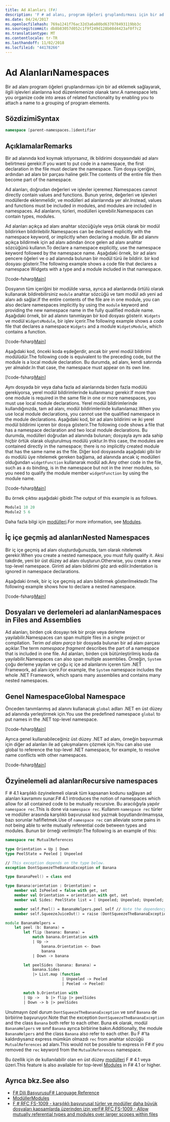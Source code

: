 ```yaml
---
title: Ad Alanları (F#)
description: 'F # ad alanı, program öğeleri gruplandırması için bir ad eklemek sağlayarak, ilgili işlevleri alanlarına kod düzenlemek nasıl olanak tanıdığını öğrenin.'
ms.date: 04/24/2017
ms.openlocfilehash: 769a1241f76ac32d3a6a80bd637078493119bb3c
ms.sourcegitcommit: db8b83057d052c1f9f249d128b08d4423af0f7c2
ms.translationtype: MT
ms.contentlocale: tr-TR
ms.lasthandoff: 11/02/2018
ms.locfileid: "44178266"
---
```

# <a name="namespaces"></a><span data-ttu-id="cd4b6-103">Ad Alanları</span><span class="sxs-lookup"><span data-stu-id="cd4b6-103">Namespaces</span></span>

<span data-ttu-id="cd4b6-104">Bir ad alanı program öğeleri gruplandırması için bir ad eklemek sağlayarak, ilgili işlevleri alanlarına kod düzenlemenize olanak tanır.</span><span class="sxs-lookup"><span data-stu-id="cd4b6-104">A namespace lets you organize code into areas of related functionality by enabling you to attach a name to a grouping of program elements.</span></span>

## <a name="syntax"></a><span data-ttu-id="cd4b6-105">Sözdizimi</span><span class="sxs-lookup"><span data-stu-id="cd4b6-105">Syntax</span></span>

```fsharp
namespace [parent-namespaces.]identifier
```

## <a name="remarks"></a><span data-ttu-id="cd4b6-106">Açıklamalar</span><span class="sxs-lookup"><span data-stu-id="cd4b6-106">Remarks</span></span>

<span data-ttu-id="cd4b6-107">Bir ad alanında kod koymak istiyorsanız, ilk bildirimi dosyasındaki ad alanı belirtmesi gerekir.</span><span class="sxs-lookup"><span data-stu-id="cd4b6-107">If you want to put code in a namespace, the first declaration in the file must declare the namespace.</span></span> <span data-ttu-id="cd4b6-108">Tüm dosya içeriğini, ardından ad alanı bir parçası haline gelir.</span><span class="sxs-lookup"><span data-stu-id="cd4b6-108">The contents of the entire file then become part of the namespace.</span></span>

<span data-ttu-id="cd4b6-109">Ad alanları, doğrudan değerleri ve işlevler içeremez.</span><span class="sxs-lookup"><span data-stu-id="cd4b6-109">Namespaces cannot directly contain values and functions.</span></span> <span data-ttu-id="cd4b6-110">Bunun yerine, değerleri ve işlevleri modüllerde eklenmelidir, ve modülleri ad alanlarında yer alır.</span><span class="sxs-lookup"><span data-stu-id="cd4b6-110">Instead, values and functions must be included in modules, and modules are included in namespaces.</span></span> <span data-ttu-id="cd4b6-111">Ad alanlarını, türleri, modülleri içerebilir.</span><span class="sxs-lookup"><span data-stu-id="cd4b6-111">Namespaces can contain types, modules.</span></span>

<span data-ttu-id="cd4b6-112">Ad alanları açıkça ad alanı anahtar sözcüğüyle veya örtük olarak bir modül bildirirken bildirilebilir.</span><span class="sxs-lookup"><span data-stu-id="cd4b6-112">Namespaces can be declared explicitly with the namespace keyword, or implicitly when declaring a module.</span></span> <span data-ttu-id="cd4b6-113">Bir ad alanını açıkça bildirmek için ad alanı adından önce gelen ad alanı anahtar sözcüğünü kullanın.</span><span class="sxs-lookup"><span data-stu-id="cd4b6-113">To declare a namespace explicitly, use the namespace keyword followed by the namespace name.</span></span> <span data-ttu-id="cd4b6-114">Aşağıdaki örnek, bir ad alanı pencere öğeleri ve o ad alanında bulunan bir modül türü ile bildirir. bir kod dosyası gösterir.</span><span class="sxs-lookup"><span data-stu-id="cd4b6-114">The following example shows a code file that declares a namespace Widgets with a type and a module included in that namespace.</span></span>

[!code-fsharp[Main](../../../samples/snippets/fsharp/lang-ref-2/snippet6406.fs)]

<span data-ttu-id="cd4b6-115">Dosyanın tüm içeriğini bir modülde varsa, ayrıca ad alanlarında örtülü olarak kullanarak bildirebilirsiniz `module` anahtar sözcüğü ve tam modül adı yeni ad alanı adı sağlar.</span><span class="sxs-lookup"><span data-stu-id="cd4b6-115">If the entire contents of the file are in one module, you can also declare namespaces implicitly by using the `module` keyword and providing the new namespace name in the fully qualified module name.</span></span> <span data-ttu-id="cd4b6-116">Aşağıdaki örnek, bir ad alanını tanımlayan bir kod dosyası gösterir. `Widgets` ve modül `WidgetsModule`, bir işlev içerir.</span><span class="sxs-lookup"><span data-stu-id="cd4b6-116">The following example shows a code file that declares a namespace `Widgets` and a module `WidgetsModule`, which contains a function.</span></span>

[!code-fsharp[Main](../../../samples/snippets/fsharp/lang-ref-2/snippet6401.fs)]

<span data-ttu-id="cd4b6-117">Aşağıdaki kod, önceki koda eşdeğerdir, ancak bir yerel modül bildirimi modülüdür.</span><span class="sxs-lookup"><span data-stu-id="cd4b6-117">The following code is equivalent to the preceding code, but the module is a local module declaration.</span></span> <span data-ttu-id="cd4b6-118">Bu durumda, ad alanı, kendi satırında yer almalıdır.</span><span class="sxs-lookup"><span data-stu-id="cd4b6-118">In that case, the namespace must appear on its own line.</span></span>

[!code-fsharp[Main](../../../samples/snippets/fsharp/namespaces/snippet6402.fs)]

<span data-ttu-id="cd4b6-119">Aynı dosyada bir veya daha fazla ad alanlarında birden fazla modülü gerekiyorsa, yerel modül bildirimlerinde kullanmanız gerekir.</span><span class="sxs-lookup"><span data-stu-id="cd4b6-119">If more than one module is required in the same file in one or more namespaces, you must use local module declarations.</span></span> <span data-ttu-id="cd4b6-120">Yerel modül bildirimlerinde kullandığınızda, tam ad alanı, modül bildirimlerinde kullanılamaz.</span><span class="sxs-lookup"><span data-stu-id="cd4b6-120">When you use local module declarations, you cannot use the qualified namespace in the module declarations.</span></span> <span data-ttu-id="cd4b6-121">Aşağıdaki kod, bir ad alanı bildirimi ve iki yerel modül bildirimi içeren bir dosya gösterir.</span><span class="sxs-lookup"><span data-stu-id="cd4b6-121">The following code shows a file that has a namespace declaration and two local module declarations.</span></span> <span data-ttu-id="cd4b6-122">Bu durumda, modülleri doğrudan ad alanında bulunan; dosyayla aynı ada sahip hiçbir örtük olarak oluşturulmuş modülü yoktur.</span><span class="sxs-lookup"><span data-stu-id="cd4b6-122">In this case, the modules are contained directly in the namespace; there is no implicitly created module that has the same name as the file.</span></span> <span data-ttu-id="cd4b6-123">Diğer kod dosyasında aşağıdaki gibi bir `do` modülü üye nitelemek gereken bağlama, ad alanında ancak iç modülleri olduğundan `widgetFunction` kullanarak modül adı.</span><span class="sxs-lookup"><span data-stu-id="cd4b6-123">Any other code in the file, such as a `do` binding, is in the namespace but not in the inner modules, so you need to qualify the module member `widgetFunction` by using the module name.</span></span>

[!code-fsharp[Main](../../../samples/snippets/fsharp/lang-ref-2/snippet6403.fs)]

<span data-ttu-id="cd4b6-124">Bu örnek çıktısı aşağıdaki gibidir.</span><span class="sxs-lookup"><span data-stu-id="cd4b6-124">The output of this example is as follows.</span></span>

```fsharp
Module1 10 20
Module2 5 6
```

<span data-ttu-id="cd4b6-125">Daha fazla bilgi için [modülleri](modules.md).</span><span class="sxs-lookup"><span data-stu-id="cd4b6-125">For more information, see [Modules](modules.md).</span></span>

## <a name="nested-namespaces"></a><span data-ttu-id="cd4b6-126">İç içe geçmiş ad alanları</span><span class="sxs-lookup"><span data-stu-id="cd4b6-126">Nested Namespaces</span></span>

<span data-ttu-id="cd4b6-127">Bir iç içe geçmiş ad alanı oluşturduğunuzda, tam olarak nitelemek gerekir.</span><span class="sxs-lookup"><span data-stu-id="cd4b6-127">When you create a nested namespace, you must fully qualify it.</span></span> <span data-ttu-id="cd4b6-128">Aksi takdirde, yeni bir üst düzey ad alanı oluşturun.</span><span class="sxs-lookup"><span data-stu-id="cd4b6-128">Otherwise, you create a new top-level namespace.</span></span> <span data-ttu-id="cd4b6-129">Girinti ad alanı bildirimi göz ardı edilir.</span><span class="sxs-lookup"><span data-stu-id="cd4b6-129">Indentation is ignored in namespace declarations.</span></span>

<span data-ttu-id="cd4b6-130">Aşağıdaki örnek, bir iç içe geçmiş ad alanı bildirmek gösterilmektedir.</span><span class="sxs-lookup"><span data-stu-id="cd4b6-130">The following example shows how to declare a nested namespace.</span></span>

[!code-fsharp[Main](../../../samples/snippets/fsharp/lang-ref-2/snippet6404.fs)]

## <a name="namespaces-in-files-and-assemblies"></a><span data-ttu-id="cd4b6-131">Dosyaları ve derlemeleri ad alanları</span><span class="sxs-lookup"><span data-stu-id="cd4b6-131">Namespaces in Files and Assemblies</span></span>

<span data-ttu-id="cd4b6-132">Ad alanları, birden çok dosyayı tek bir proje veya derleme yayılabilir.</span><span class="sxs-lookup"><span data-stu-id="cd4b6-132">Namespaces can span multiple files in a single project or compilation.</span></span> <span data-ttu-id="cd4b6-133">Terim *ad alanı parça* bir dosyada bulunan bir ad alanı parçası açıklar.</span><span class="sxs-lookup"><span data-stu-id="cd4b6-133">The term *namespace fragment* describes the part of a namespace that is included in one file.</span></span> <span data-ttu-id="cd4b6-134">Ad alanları, birden çok bütünleştirilmiş koda da yayılabilir.</span><span class="sxs-lookup"><span data-stu-id="cd4b6-134">Namespaces can also span multiple assemblies.</span></span> <span data-ttu-id="cd4b6-135">Örneğin, `System` çoğu derleme yayılan ve çoğu iç içe ad alanlarını içeren tüm .NET Framework, ad alanı içerir.</span><span class="sxs-lookup"><span data-stu-id="cd4b6-135">For example, the `System` namespace includes the whole .NET Framework, which spans many assemblies and contains many nested namespaces.</span></span>

## <a name="global-namespace"></a><span data-ttu-id="cd4b6-136">Genel Namespace</span><span class="sxs-lookup"><span data-stu-id="cd4b6-136">Global Namespace</span></span>

<span data-ttu-id="cd4b6-137">Önceden tanımlanmış ad alanını kullanacak `global` adları .NET en üst düzey ad alanında yerleştirmek için.</span><span class="sxs-lookup"><span data-stu-id="cd4b6-137">You use the predefined namespace `global` to put names in the .NET top-level namespace.</span></span>

[!code-fsharp[Main](../../../samples/snippets/fsharp/lang-ref-2/snippet6407.fs)]

<span data-ttu-id="cd4b6-138">Ayrıca genel kullanabileceğiniz üst düzey .NET ad alanı, örneğin başvurmak için diğer ad alanları ile ad çakışmalarını çözmek için.</span><span class="sxs-lookup"><span data-stu-id="cd4b6-138">You can also use global to reference the top-level .NET namespace, for example, to resolve name conflicts with other namespaces.</span></span>

[!code-fsharp[Main](../../../samples/snippets/fsharp/lang-ref-2/snippet6408.fs)]

## <a name="recursive-namespaces"></a><span data-ttu-id="cd4b6-139">Özyinelemeli ad alanları</span><span class="sxs-lookup"><span data-stu-id="cd4b6-139">Recursive namespaces</span></span>

<span data-ttu-id="cd4b6-140">F # 4.1 karşılıklı özyinelemeli olarak tüm kapsanan kodunu sağlayan ad alanları kavramını sunar.</span><span class="sxs-lookup"><span data-stu-id="cd4b6-140">F# 4.1 introduces the notion of namespaces which allow for all contained code to be mutually recursive.</span></span>  <span data-ttu-id="cd4b6-141">Bu aracılığıyla yapılır `namespace rec`.</span><span class="sxs-lookup"><span data-stu-id="cd4b6-141">This is done via `namespace rec`.</span></span>  <span data-ttu-id="cd4b6-142">Kullanım `namespace rec` türler ve modüller arasında karşılıklı başvurusal kod yazmak boyutlandırılmamışsa, bazı sorunlar hafifletmek.</span><span class="sxs-lookup"><span data-stu-id="cd4b6-142">Use of `namespace rec` can alleviate some pains in not being able to write mutually referential code between types and modules.</span></span>  <span data-ttu-id="cd4b6-143">Bunun bir örneği verilmiştir:</span><span class="sxs-lookup"><span data-stu-id="cd4b6-143">The following is an example of this:</span></span>

```fsharp
namespace rec MutualReferences

type Orientation = Up | Down
type PeelState = Peeled | Unpeeled

// This exception depends on the type below.
exception DontSqueezeTheBananaException of Banana

type BananaPeel() = class end

type Banana(orientation : Orientation) =
    member val IsPeeled = false with get, set
    member val Orientation = orientation with get, set
    member val Sides: PeelState list = [ Unpeeled; Unpeeled; Unpeeled; Unpeeled] with get, set

    member self.Peel() = BananaHelpers.peel self // Note the dependency on the BananaHelpers module.
    member self.SqueezeJuiceOut() = raise (DontSqueezeTheBananaException self) // This member depends on the exception above.

module BananaHelpers =
    let peel (b: Banana) =
        let flip (banana: Banana) =
            match banana.Orientation with
            | Up -> 
                banana.Orientation <- Down
                banana
            | Down -> banana

        let peelSides (banana: Banana) =
            banana.Sides
            |> List.map (function
                         | Unpeeled -> Peeled
                         | Peeled -> Peeled)

        match b.Orientation with
        | Up ->   b |> flip |> peelSides
        | Down -> b |> peelSides
```

<span data-ttu-id="cd4b6-144">Unutmayın özel durum `DontSqueezeTheBananaException` ve sınıf `Banana` de birbirine başvuruyor.</span><span class="sxs-lookup"><span data-stu-id="cd4b6-144">Note that the exception `DontSqueezeTheBananaException` and the class `Banana` both refer to each other.</span></span>  <span data-ttu-id="cd4b6-145">Buna ek olarak, modül `BananaHelpers` ve sınıf `Banana` ayrıca birbirine bakın.</span><span class="sxs-lookup"><span data-stu-id="cd4b6-145">Additionally, the module `BananaHelpers` and the class `Banana` also refer to each other.</span></span>  <span data-ttu-id="cd4b6-146">Bu F #'ta kaldırdıysanız express mümkün olmazdı `rec` from anahtar sözcüğü `MutualReferences` ad alanı.</span><span class="sxs-lookup"><span data-stu-id="cd4b6-146">This would not be possible to express in F# if you removed the `rec` keyword from the `MutualReferences` namespace.</span></span>

<span data-ttu-id="cd4b6-147">Bu özellik için de kullanılabilir olan en üst düzey [modülleri](modules.md) F # 4.1 veya üzeri.</span><span class="sxs-lookup"><span data-stu-id="cd4b6-147">This feature is also available for top-level [Modules](modules.md) in F# 4.1 or higher.</span></span>

## <a name="see-also"></a><span data-ttu-id="cd4b6-148">Ayrıca bkz.</span><span class="sxs-lookup"><span data-stu-id="cd4b6-148">See also</span></span>

- [<span data-ttu-id="cd4b6-149">F# Dili Başvurusu</span><span class="sxs-lookup"><span data-stu-id="cd4b6-149">F# Language Reference</span></span>](index.md)
- [<span data-ttu-id="cd4b6-150">Modüller</span><span class="sxs-lookup"><span data-stu-id="cd4b6-150">Modules</span></span>](modules.md)
- [<span data-ttu-id="cd4b6-151">F # RFC FS-1009 - karşılıklı başvurusal türler ve modüller daha büyük dosyaları kapsamlarda üzerinden izin ver</span><span class="sxs-lookup"><span data-stu-id="cd4b6-151">F# RFC FS-1009 - Allow mutually referential types and modules over larger scopes within files</span></span>](https://github.com/fsharp/fslang-design/blob/master/FSharp-4.1/FS-1009-mutually-referential-types-and-modules-single-scope.md)
